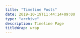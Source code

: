```yaml
---
title: "Timeline Posts"
date: 2019-10-19T11:44:14+09:00
type: "archive"
description: Timeline Page
titleWrap: wrap
---
```

